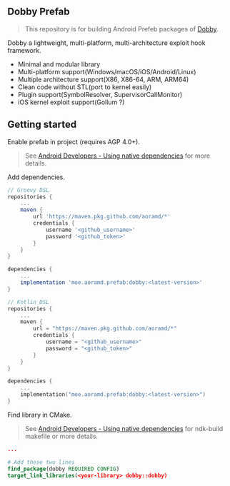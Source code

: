 ## Dobby Prefab

> This repository is for building Android Prefeb packages of [Dobby](https://github.com/jmpews/Dobby).

Dobby a lightweight, multi-platform, multi-architecture exploit hook framework.

- Minimal and modular library
- Multi-platform support(Windows/macOS/iOS/Android/Linux)
- Multiple architecture support(X86, X86-64, ARM, ARM64)
- Clean code without STL(port to kernel easily)
- Plugin support(SymbolResolver, SupervisorCallMonitor)
- iOS kernel exploit support(Gollum ?)

## Getting started

Enable prefab in project (requires AGP 4.0+).

> See [Android Developers - Using native dependencies](https://developer.android.com/studio/build/native-dependencies) for more details.

Add dependencies.

``` groovy
// Groovy DSL
repositories {
    ...
    maven {
        url 'https://maven.pkg.github.com/aoramd/*'
        credentials {
            username '<github_username>'
            password '<github_token>'
        }
    }
}

dependencies {
    ...
    implementation 'moe.aoramd.prefab:dobby:<latest-version>'
}
```

``` kotlin
// Kotlin DSL
repositories {
    ...
    maven {
        url = "https://maven.pkg.github.com/aoramd/*"
        credentials {
            username = "<github_username>"
            password = "<github_token>"
        }
    }
}

dependencies {
    ...
    implementation("moe.aoramd.prefab:dobby:<latest-version>")
}
```

Find library in CMake.

> See [Android Developers - Using native dependencies](https://developer.android.com/studio/build/native-dependencies) for ndk-build makefile or more details.

```cmake
...

# Add these two lines
find_package(dobby REQUIRED CONFIG)
target_link_libraries(<your-library> dobby::dobby)
```